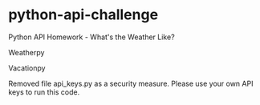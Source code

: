 # python-api-challenge
Python API Homework - What's the Weather Like?

Weatherpy

Vacationpy

Removed file api_keys.py as a security measure. Please use your own API keys to run this code. 
